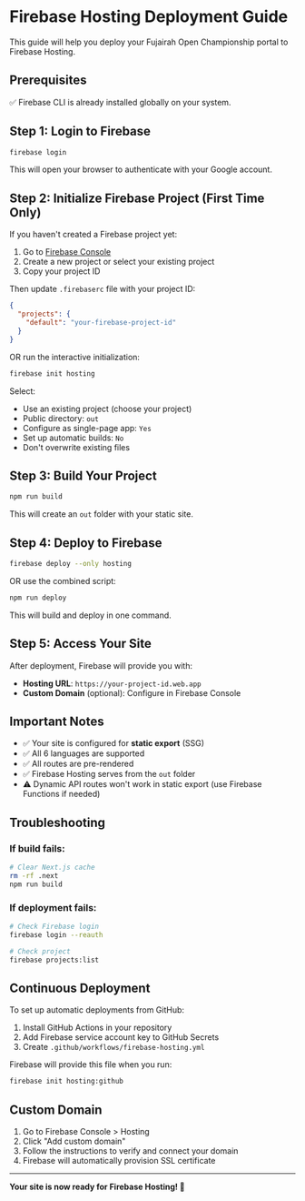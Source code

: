# Firebase Hosting Deployment Guide

This guide will help you deploy your Fujairah Open Championship portal to Firebase Hosting.

## Prerequisites

✅ Firebase CLI is already installed globally on your system.

## Step 1: Login to Firebase

```bash
firebase login
```

This will open your browser to authenticate with your Google account.

## Step 2: Initialize Firebase Project (First Time Only)

If you haven't created a Firebase project yet:

1. Go to [Firebase Console](https://console.firebase.google.com/)
2. Create a new project or select your existing project
3. Copy your project ID

Then update `.firebaserc` file with your project ID:

```json
{
  "projects": {
    "default": "your-firebase-project-id"
  }
}
```

OR run the interactive initialization:

```bash
firebase init hosting
```

Select:
- Use an existing project (choose your project)
- Public directory: `out`
- Configure as single-page app: `Yes`
- Set up automatic builds: `No`
- Don't overwrite existing files

## Step 3: Build Your Project

```bash
npm run build
```

This will create an `out` folder with your static site.

## Step 4: Deploy to Firebase

```bash
firebase deploy --only hosting
```

OR use the combined script:

```bash
npm run deploy
```

This will build and deploy in one command.

## Step 5: Access Your Site

After deployment, Firebase will provide you with:
- **Hosting URL**: `https://your-project-id.web.app`
- **Custom Domain** (optional): Configure in Firebase Console

## Important Notes

- ✅ Your site is configured for **static export** (SSG)
- ✅ All 6 languages are supported
- ✅ All routes are pre-rendered
- ✅ Firebase Hosting serves from the `out` folder
- ⚠️ Dynamic API routes won't work in static export (use Firebase Functions if needed)

## Troubleshooting

### If build fails:
```bash
# Clear Next.js cache
rm -rf .next
npm run build
```

### If deployment fails:
```bash
# Check Firebase login
firebase login --reauth

# Check project
firebase projects:list
```

## Continuous Deployment

To set up automatic deployments from GitHub:

1. Install GitHub Actions in your repository
2. Add Firebase service account key to GitHub Secrets
3. Create `.github/workflows/firebase-hosting.yml`

Firebase will provide this file when you run:
```bash
firebase init hosting:github
```

## Custom Domain

1. Go to Firebase Console > Hosting
2. Click "Add custom domain"
3. Follow the instructions to verify and connect your domain
4. Firebase will automatically provision SSL certificate

---

**Your site is now ready for Firebase Hosting! 🚀**

